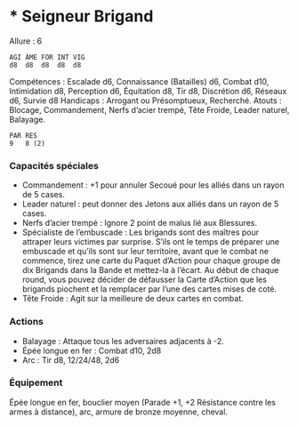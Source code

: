 # * Seigneur Brigand

Allure : 6

	AGI	ÂME	FOR	INT	VIG
	d8	d8	d8	d8	d8

Compétences : Escalade d6, Connaissance (Batailles) d6, Combat d10, Intimidation d8, Perception d6, Équitation d8, Tir d8, Discrétion d6, Réseaux d6, Survie d8
Handicaps : Arrogant ou Présomptueux, Recherché.
Atouts : Blocage, Commandement, Nerfs d’acier trempé, Tête Froide, Leader naturel, Balayage.

	PAR	RES
	9	8 (2)

### Capacités spéciales
- Commandement : +1 pour annuler Secoué pour les alliés dans un rayon de 5 cases.
- Leader naturel : peut donner des Jetons aux alliés dans un rayon de 5 cases.
- Nerfs d’acier trempé : Ignore 2 point de malus lié aux Blessures.
- Spécialiste de l’embuscade : Les brigands sont des maîtres pour attraper leurs victimes par surprise. S’ils ont le temps de préparer une embuscade et qu’ils sont sur leur territoire, avant que le combat ne commence, tirez une carte du Paquet d’Action pour chaque groupe de dix Brigands dans la Bande et mettez-la à l’écart. Au début de chaque round, vous pouvez décider de défausser la Carte d’Action que les brigands piochent et la remplacer par l’une des cartes mises de coté.
- Tête Froide : Agit sur la meilleure de deux cartes en combat.

### Actions
- Balayage : Attaque tous les adversaires adjacents à -2.
- Épée longue en fer : Combat d10, 2d8
- Arc : Tir d8, 12/24/48, 2d6

### Équipement
Épée longue en fer, bouclier moyen (Parade +1, +2 Résistance contre les armes à distance), arc, armure de bronze moyenne, cheval.
